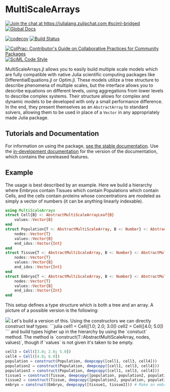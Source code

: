 # MultiScaleArrays

[![Join the chat at https://julialang.zulipchat.com #sciml-bridged](https://img.shields.io/static/v1?label=Zulip&message=chat&color=9558b2&labelColor=389826)](https://julialang.zulipchat.com/#narrow/stream/279055-sciml-bridged)
[![Global Docs](https://img.shields.io/badge/docs-SciML-blue.svg)](https://docs.sciml.ai/MultiScaleArrays/stable/)

[![codecov](https://codecov.io/gh/SciML/MultiScaleArrays.jl/branch/master/graph/badge.svg?token=FwXaKBNW67)](https://codecov.io/gh/SciML/MultiScaleArrays.jl)
[![Build Status](https://github.com/SciML/MultiScaleArrays.jl/workflows/CI/badge.svg)](https://github.com/SciML/MultiScaleArrays.jl/actions?query=workflow%3ACI)

[![ColPrac: Contributor's Guide on Collaborative Practices for Community Packages](https://img.shields.io/badge/ColPrac-Contributor%27s%20Guide-blueviolet)](https://github.com/SciML/ColPrac)
[![SciML Code Style](https://img.shields.io/static/v1?label=code%20style&message=SciML&color=9558b2&labelColor=389826)](https://github.com/SciML/SciMLStyle)

MultiScaleArrays.jl allows you to easily build multiple scale models which are
fully compatible with native Julia scientific computing packages like
DifferentialEquations.jl or Optim.jl. These models utilize
a tree structure to describe phenomena of multiple scales, but the interface allows
you to describe equations on different levels, using aggregations from lower
levels to describe complex systems. Their structure allows for complex and dynamic
models to be developed with only a small performance difference. In the end, they present
themselves as an `AbstractArray` to standard solvers, allowing them to be used
in place of a `Vector` in any appropriately made Julia package.

## Tutorials and Documentation

For information on using the package,
[see the stable documentation](https://docs.sciml.ai/MultiScaleArrays/stable/). Use the
[in-development documentation](https://docs.sciml.ai/MultiScaleArrays/dev/) for the version of
the documentation, which contains the unreleased features.

## Example

The usage is best described by an example. Here we build a hierarchy where
Embryos contain Tissues which contain Populations which contain Cells, and the
cells contain proteins whose concentrations are modeled as simply a vector
of numbers (it can be anything linearly indexable).

```julia
using MultiScaleArrays
struct Cell{B} <: AbstractMultiScaleArrayLeaf{B}
    values::Vector{B}
end
struct Population{T <: AbstractMultiScaleArray, B <: Number} <: AbstractMultiScaleArray{B}
    nodes::Vector{T}
    values::Vector{B}
    end_idxs::Vector{Int}
end
struct Tissue{T <: AbstractMultiScaleArray, B <: Number} <: AbstractMultiScaleArray{B}
    nodes::Vector{T}
    values::Vector{B}
    end_idxs::Vector{Int}
end
struct Embryo{T <: AbstractMultiScaleArray, B <: Number} <: AbstractMultiScaleArrayHead{B}
    nodes::Vector{T}
    values::Vector{B}
    end_idxs::Vector{Int}
end
```

This setup defines a type structure which is both a tree and an array. A picture of a possible
version is the following:

<img src="https://user-images.githubusercontent.com/1814174/27211626-79fe1b9a-520f-11e7-87f1-1cb33da91609.PNG">
Let's build a version of this. Using the constructors we can directly construct leaf types:
```julia
cell1 = Cell([1.0; 2.0; 3.0])
cell2 = Cell([4.0; 5.0])
```
and build types higher up in the hierarchy by using the `constuct` method. The method
is `construct(T::AbstractMultiScaleArray, nodes, values)`, though if `values` is not given it's
taken to be empty.

```julia
cell3 = Cell([3.0; 2.0; 5.0])
cell4 = Cell([4.0; 6.0])
population = construct(Population, deepcopy([cell1, cell3, cell4]))
population2 = construct(Population, deepcopy([cell1, cell3, cell4]))
population3 = construct(Population, deepcopy([cell1, cell3, cell4]))
tissue1 = construct(Tissue, deepcopy([population, population2, population3])) # Make a Tissue from Populations
tissue2 = construct(Tissue, deepcopy([population2, population, population3]))
embryo = construct(Embryo, deepcopy([tissue1, tissue2])) # Make an embryo from Tissues
```
